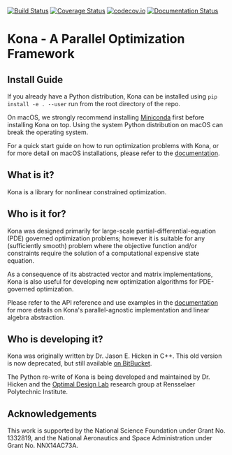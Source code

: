 [![Build Status](https://travis-ci.org/OptimalDesignLab/Kona.svg?branch=master)](https://travis-ci.org/OptimalDesignLab/Kona)
[![Coverage Status](https://coveralls.io/repos/OptimalDesignLab/Kona/badge.svg?branch=master&service=github)](https://coveralls.io/github/OptimalDesignLab/Kona?branch=master)
[![codecov.io](http://codecov.io/github/OptimalDesignLab/Kona/coverage.svg?branch=master)](http://codecov.io/github/OptimalDesignLab/Kona?branch=master)
[![Documentation Status](https://readthedocs.org/projects/kona/badge/?version=latest)](http://kona.readthedocs.io/)

# Kona - A Parallel Optimization Framework

## Install Guide

If you already have a Python distribution, Kona can be installed using `pip install -e . --user` 
run from the root directory of the repo. 

On macOS, we strongly recommend installing [Miniconda](https://conda.io/miniconda.html) first 
before installing Kona on top. Using the system Python distribution on macOS can break the 
operating system.

For a quick start guide on how to run optimization problems with Kona, or for more detail on 
macOS installations, please refer to the [documentation](http://kona.readthedocs.org).

## What is it?

Kona is a library for nonlinear constrained optimization.

## Who is it for?

Kona was designed primarily for large-scale partial-differential-equation (PDE)
governed optimization problems; however it is suitable for any
(sufficiently smooth) problem where the objective function and/or constraints
require the solution of a computational expensive state equation.

As a consequence of its abstracted vector and matrix implementations, Kona is
also useful for developing new optimization algorithms for PDE-governed
optimization.

Please refer to the API reference and use examples in the
[documentation](http://kona.readthedocs.org) for more details on Kona's
parallel-agnostic implementation and linear algebra abstraction.

## Who is developing it?

Kona was originally written by Dr. Jason E. Hicken in C++. This old version is
now deprecated, but still available [on BitBucket](https://bitbucket.org/odl/kona).

The Python re-write of Kona is being developed and maintained by Dr. Hicken and
the [Optimal Design Lab](http://www.optimaldesignlab.com) research group at
Rensselaer Polytechnic Institute.

## Acknowledgements

This work is supported by the National Science Foundation under Grant No.
1332819, and the National Aeronautics and Space Administration under Grant No. 
NNX14AC73A.
